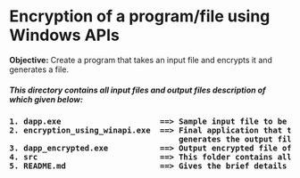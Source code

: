 # Encryption of a program/file using Windows APIs


**Objective:** Create a program that takes an input file and encrypts it and generates a file.

##### This directory contains all input files and output files description of which given below:
<h4>
<pre>
1. dapp.exe                     ==> Sample input file to be encrypted.
2. encryption_using_winapi.exe  ==> Final application that takes input file dapp.exe and 
                                    generates the output file dapp_encrypted.exe on execution.
3. dapp_encrypted.exe           ==> Output encrypted file of the sample input file.
4. src                          ==> This folder contains all source and input files of the final application.
5. README.md                    ==> Gives the brief details of all the files of this directory.
</pre>
</h4>


